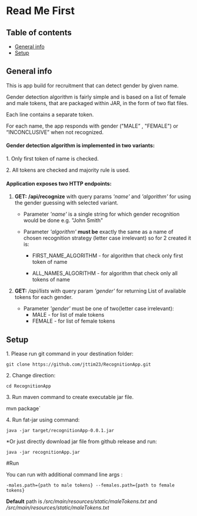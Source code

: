 # Read Me First

## Table of contents
* [General info](#general-info)
* [Setup](#setup)

## General info
<p>  This is app build for recruitment that can detect gender by given name. 
<p>  Gender detection algorithm is fairly simple and is based on a list of female and male tokens,
 that are packaged within JAR, in the form of two flat files.
<p>  Each line contains a separate token. 
<p>  For each name, the app responds with gender ("MALE” , "FEMALE") or “INCONCLUSIVE” when not recognized.

#### Gender detection algorithm is implemented in two variants: 
<p> 1. Only first token of name is checked.
<p> 2. All tokens are checked and majority rule is used.

#### Application exposes two HTTP endpoints: 
<p>

1. **GET:** **/api/recognize** with query params *'name'* and *'algorithm'* for using the gender guessing with selected variant.

    * Parameter *'name'* is a single string for which gender recognition would be done e.g. "John Smith"

    * Parameter *'algorithm'* **must be** exactly the same as a name of chosen recognition strategy (letter case irrelevant) so for 2 created it is:
        * FIRST_NAME_ALGORITHM - for algorithm that check only first token of name

        * ALL_NAMES_ALGORITHM - for algorithm that check only all tokens of name
2. **GET:** */api/lists* with query param *'gender'* for returning List of available tokens for each gender.
    * Parameter *'gender'* must be one of two(letter case irrelevant):
        * MALE - for list of male tokens
        * FEMALE - for list of female tokens


## Setup

<p>1. Please run git command in your destination folder:

`git clone https://github.com/jttim23/RecognitionApp.git`
<p>2. Change direction:

`cd RecognitionApp`
<p>3. Run maven command to create executable jar file.

mvn package`
<p>4. Run fat-jar using command:

`java -jar target/recognitionApp-0.0.1.jar`
<p>   *Or just directly download jar file from github release and run:

`java -jar recognitionApp.jar`

#Run
<p>  You can run with additional command line args : 

`-males.path={path to male tokens} --females.path={path to female tokens}`
<p>  

**Default** path is */src/main/resources/static/maleTokens.txt*
 and */src/main/resources/static/maleTokens.txt* 
